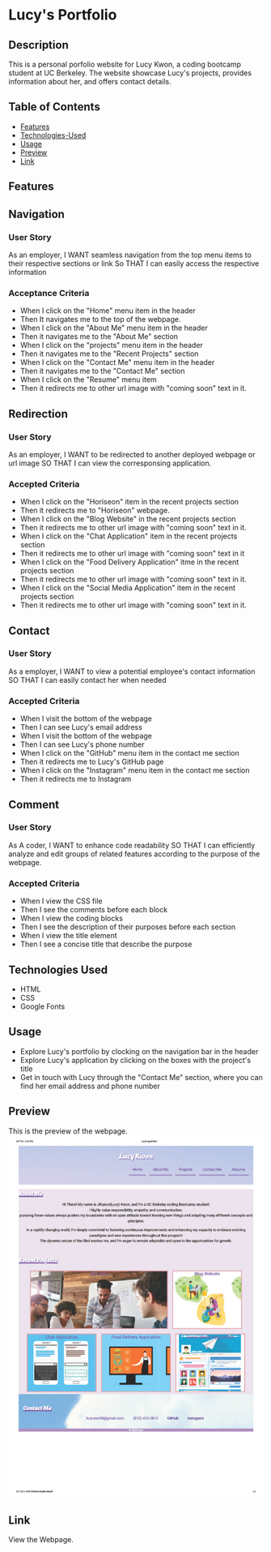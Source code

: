 # Lucy's Portfolio

## Description  
This is a personal porfolio website for Lucy Kwon, a coding bootcamp student at UC Berkeley. The website showcase Lucy's projects, provides information about her, and offers contact details.


## Table of Contents
- [Features](#features)
- [Technologies-Used](#technologies)
- [Usage](#usage)
- [Preview](#preview)
- [Link](#link)

## Features

## Navigation

### User Story 
As an employer,
I WANT seamless navigation from the top menu items to their respective sections or link
So THAT I can easily access the respective information 

### Acceptance Criteria 
- When I click on the "Home" menu item in the header
- Then It navigates me to the top of the webpage.
- When I click on the "About Me" menu item in the header
- Then it navigates me to the "About Me" section
- When I click on the "projects" menu item in the header
- Then it navigates me to the "Recent Projects" section
- When I click on the "Contact Me" menu item in the header
- Then it navigates me to the "Contact Me" section
- When I click on the "Resume" menu item
- Then it redirects me to other url image with "coming soon" text in it.

## Redirection

### User Story
As an employer,
I WANT to be redirected to another deployed webpage or url image 
SO THAT I can view the corresponsing application.

### Accepted Criteria 
- When I click on the "Horiseon" item in the recent projects section
- Then it redirects me to "Horiseon" webpage.
- When I click on the "Blog Website" in the recent projects section
- Then it redirects me to other url image with "coming soon" text in it.
- When I click on the "Chat Application" item in the recent projects section
- Then it redirects me to other url image with "coming soon" text in it
- When I click on the "Food Delivery Application" itme in the recent projects section
- Then it redirects me to other url image with "coming soon" text in it.
- When I click on the "Social Media Application" item in the recent projects section
- Then it redirects me to other url image with "coming soon" text in it.

## Contact

### User Story 
As a employer,
I WANT to view a potential employee's contact information
SO THAT I can easily contact her when needed 

### Accepted Criteria
- When I visit the bottom of the webpage
- Then I can see Lucy's email address 
- When I visit the bottom of the webpage
- Then I can see Lucy's phone number
- When I click on the "GitHub" menu item in the contact me section
- Then it redirects me to Lucy's GitHub page
- When I click on the "Instagram" menu item in the contact me section
- Then it redirects me to Instagram

## Comment 

### User Story
As A coder,
I WANT to enhance code readability 
SO THAT I can efficiently analyze and edit groups of related features
    according to the purpose of the webpage.


### Accepted Criteria 
- When I view the CSS file
- Then I see the comments before each block
- When I view the coding blocks
- Then I see the description of their purposes before each section
- When I view the title element 
- Then I see a concise title that describe the purpose 


## Technologies Used

- HTML
- CSS
- Google Fonts

## Usage

- Explore Lucy's portfolio by clocking on the navigation bar in the header
- Explore Lucy's application by clicking on the boxes with the project's title 
- Get in touch with Lucy through the "Contact Me" section, where you can find her email address and phone number

## Preview

This is the preview of the webpage. 
![alt Lucy's Portfolio](assets/image/Lucy's%20porfolio.jpg)

## Link 

View the Webpage.

[]()